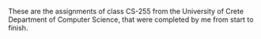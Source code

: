 These are the assignments of class CS-255 from the University of Crete Department of Computer Science, that were completed by me from start to finish.
